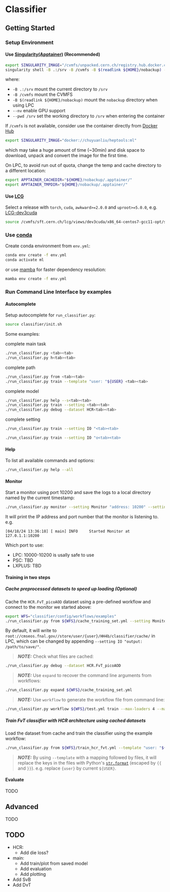 # Classifier

## Getting Started

### Setup Environment

#### Use [Singularity(Apptainer)](https://apptainer.org/docs/user/latest/) (Recommended)

```bash
export SINGULARITY_IMAGE="/cvmfs/unpacked.cern.ch/registry.hub.docker.com/chuyuanliu/heptools:ml"
singularity shell -B .:/srv -B /cvmfs -B $(readlink ${HOME}/nobackup) --nv --pwd /srv ${SINGULARITY_IMAGE}
```

where:

- `-B .:/srv` mount the current directory to `/srv`
- `-B /cvmfs` mount the CVMFS
- `-B $(readlink ${HOME}/nobackup)` mount the `nobackup` directory when using LPC
- `--nv` enable GPU support
- `--pwd /srv` set the working directory to `/srv` when entering the container

If `/cvmfs` is not available, consider use the container directly from [Docker Hub](https://hub.docker.com/repository/docker/)

```bash
export SINGULARITY_IMAGE="docker://chuyuanliu/heptools:ml"
```

which may take a huge amount of time (~30min) and disk space to download, unpack and convert the image for the first time.

On LPC, to avoid run out of quota, change the temp and cache directory to a different location:

```bash
export APPTAINER_CACHEDIR="${HOME}/nobackup/.apptainer/"
export APPTAINER_TMPDIR="${HOME}/nobackup/.apptainer/"
```

#### Use [LCG](https://lcgdocs.web.cern.ch/lcgdocs/lcgreleases/introduction/)

Select a release with `torch`, `cuda`, `awkward>=2.0.0` and `uproot>=5.0.0`, e.g. [LCG-dev3cuda](https://lcginfo.cern.ch/release_packages/dev3cuda/x86_64-centos7-gcc11-opt/)

```bash
source /cvmfs/sft.cern.ch/lcg/views/dev3cuda/x86_64-centos7-gcc11-opt/setup.sh
```

### Use [conda](https://conda.io/projects/conda/en/latest/user-guide/tasks/manage-environments.html#creating-an-environment-from-an-environment-yml-file)

Create conda environment from `env.yml`:

```bash
conda env create -f env.yml
conda activate ml
```

or use [mamba](https://mamba.readthedocs.io/en/latest/installation/mamba-installation.html) for faster dependency resolution:

```bash
mamba env create -f env.yml
```

### Run Command Line Interface by examples

#### Autocomplete

Setup autocomplete for ``run_classifier.py``:

```bash
source classifier/init.sh
```

Some examples:

complete main task

```bash
./run_classifier.py <tab><tab>
./run_classifier.py h<tab><tab>
```

complete path

```bash
./run_classifier.py from <tab><tab>
./run_classifier.py train --template "user: "${USER} <tab><tab>
```

complete model

```bash
./run_classifier.py help --s<tab><tab>
./run_classifier.py train --setting <tab><tab>
./run_classifier.py debug --dataset HCR<tab><tab>
```

complete setting

```bash
./run_classifier.py train --setting IO "<tab><tab>
```

```bash
./run_classifier.py train --setting IO "o<tab><tab>
```

#### Help

To list all available commands and options:

```bash
./run_classifier.py help --all
```

#### Monitor

Start a monitor using port 10200 and save the logs to a local directory named by the current timestamp:

```bash
./run_classifier.py monitor --setting Monitor "address: 10200" --setting IO "output: ./logs-{timestamp}/"
```

It will print the IP address and port number that the monitor is listening to. e.g.
  
```console
[04/18/24 13:36:18] [ main] INFO     Started Monitor at 127.0.1.1:10200
```

Which port to use:

- LPC: 10000-10200 is usally safe to use
- PSC: TBD
- LXPLUS: TBD

#### Training in two steps

##### Cache preprocessed datasets to speed up loading (Optional)

Cache the `HCR.FvT_picoAOD` dataset using a pre-defined workflow and connect to the monitor we started above:

```bash
export WFS="classifier/config/workflows/examples"
./run_classifier.py from ${WFS}/cache_training_set.yml --setting Monitor "address: 127.0.1.1:10200"
```

By default, it will write to `root://cmseos.fnal.gov//store/user/{user}/HH4b/classifier/cache/` in LPC, which can be changed by appending `--setting IO "output: /path/to/save/"`.

> **_NOTE:_** Check what files are cached:

```bash
./run_classifier.py debug --dataset HCR.FvT_picoAOD
```

> **_NOTE:_** Use `expand` to recover the command line arguments from workflows:

```bash
./run_classifier.py expand ${WFS}/cache_training_set.yml
```

> **_NOTE:_** Use `workflow` to generate the workflow file from command line:

```bash
./run_classifier.py workflow ${WFS}/test.yml train --max-loaders 4 --max-trainers 1  --dataset ... --model ... --setting torch.DataLoader "yaml:##{batch_skim: 65536, num_workers: 2}"
```

##### Train FvT classifier with HCR architecture using cached datasets

Load the dataset from cache and train the classifier using the example workflow:

```bash
./run_classifier.py from ${WFS}/train_hcr_fvt.yml --template "user: "${USER} ${WFS}/template/load_cached_dataset.yml --setting Monitor ... --setting IO ...
```

> **_NOTE:_** By using `--template` with a mapping followed by files, it will replace the keys in the files with Python's [`str.format`](https://docs.python.org/3/library/string.html#format-string-syntax) (escaped by `{{` and `}}`). e.g. replace `{user}` by current `${USER}`.

#### Evaluate

TODO

## Advanced

TODO

## TODO

- HCR:
  - Add die loss?
- main:
  - Add train/plot from saved model
  - Add evaluation
  - Add plotting
- Add SvB
- Add DvT
